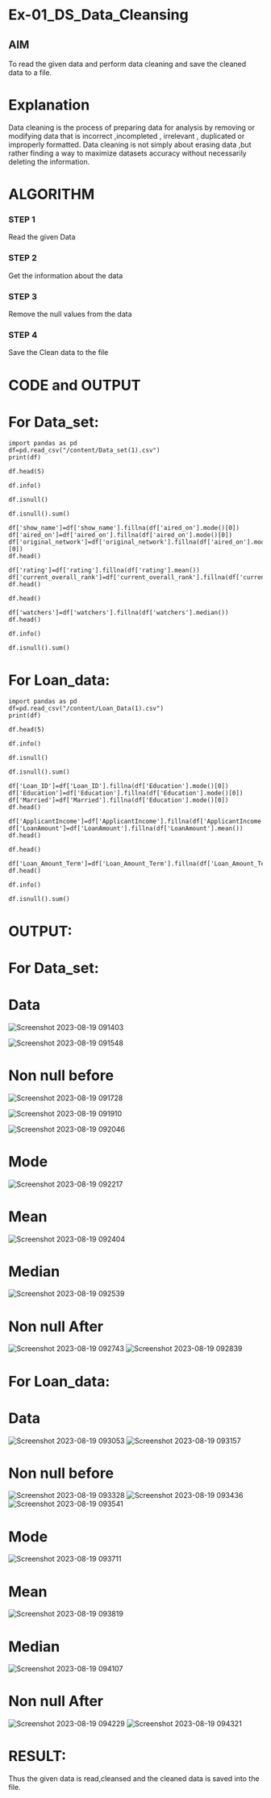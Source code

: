 # Ex-01_DS_Data_Cleansing


## AIM
To read the given data and perform data cleaning and save the cleaned data to a file. 

# Explanation
Data cleaning is the process of preparing data for analysis by removing or modifying data that is incorrect ,incompleted , irrelevant , duplicated or improperly formatted. 
Data cleaning is not simply about erasing data ,but rather finding a way to maximize datasets accuracy without necessarily deleting the information. 

# ALGORITHM
### STEP 1
Read the given Data
### STEP 2
Get the information about the data
### STEP 3
Remove the null values from the data
### STEP 4
Save the Clean data to the file

# CODE and OUTPUT
# For Data_set:
```
import pandas as pd
df=pd.read_csv("/content/Data_set(1).csv")
print(df)

df.head(5)

df.info()

df.isnull()

df.isnull().sum()

df['show_name']=df['show_name'].fillna(df['aired_on'].mode()[0])
df['aired_on']=df['aired_on'].fillna(df['aired_on'].mode()[0])
df['original_network']=df['original_network'].fillna(df['aired_on'].mode()[0])
df.head()

df['rating']=df['rating'].fillna(df['rating'].mean())
df['current_overall_rank']=df['current_overall_rank'].fillna(df['current_overall_rank'].mean())
df.head()

df.head()

df['watchers']=df['watchers'].fillna(df['watchers'].median())
df.head()

df.info()

df.isnull().sum()
```

# For Loan_data:
```
import pandas as pd
df=pd.read_csv("/content/Loan_Data(1).csv")
print(df)

df.head(5)

df.info()

df.isnull()

df.isnull().sum()

df['Loan_ID']=df['Loan_ID'].fillna(df['Education'].mode()[0])
df['Education']=df['Education'].fillna(df['Education'].mode()[0])
df['Married']=df['Married'].fillna(df['Education'].mode()[0])
df.head()

df['ApplicantIncome']=df['ApplicantIncome'].fillna(df['ApplicantIncome'].mean())
df['LoanAmount']=df['LoanAmount'].fillna(df['LoanAmount'].mean())
df.head()

df.head()

df['Loan_Amount_Term']=df['Loan_Amount_Term'].fillna(df['Loan_Amount_Term'].median())
df.head()

df.info()

df.isnull().sum()
```
# OUTPUT:
# For Data_set:
# Data
![Screenshot 2023-08-19 091403](https://github.com/vasundrasriravi/ODD2023-Datascience-Ex01/assets/119393983/86d1385c-b990-4354-acf8-b32b01bdf413)

![Screenshot 2023-08-19 091548](https://github.com/vasundrasriravi/ODD2023-Datascience-Ex01/assets/119393983/bcdaf428-9ab9-4b6c-84a0-f6dd0a4a68e2)

# Non null before
![Screenshot 2023-08-19 091728](https://github.com/vasundrasriravi/ODD2023-Datascience-Ex01/assets/119393983/f036454d-c4a3-4a74-9fbb-0638bb85ba2c)

![Screenshot 2023-08-19 091910](https://github.com/vasundrasriravi/ODD2023-Datascience-Ex01/assets/119393983/c958dc85-e26d-4619-b2d5-4752c0f5d1fa)

![Screenshot 2023-08-19 092046](https://github.com/vasundrasriravi/ODD2023-Datascience-Ex01/assets/119393983/b0d6bb9f-889e-410e-8db4-415b70c8d817)

# Mode
![Screenshot 2023-08-19 092217](https://github.com/vasundrasriravi/ODD2023-Datascience-Ex01/assets/119393983/8011a3d8-8949-44b9-b8e3-08280f972c10)

# Mean
![Screenshot 2023-08-19 092404](https://github.com/vasundrasriravi/ODD2023-Datascience-Ex01/assets/119393983/f2b2bd09-2965-4e39-908f-dbdad8686cd6)

# Median
![Screenshot 2023-08-19 092539](https://github.com/vasundrasriravi/ODD2023-Datascience-Ex01/assets/119393983/95b2764e-47d1-4fca-a834-b7e84a9318fd)

# Non null After
![Screenshot 2023-08-19 092743](https://github.com/vasundrasriravi/ODD2023-Datascience-Ex01/assets/119393983/897c0881-dcef-4adc-aa4a-6d23e9ddd23e)
![Screenshot 2023-08-19 092839](https://github.com/vasundrasriravi/ODD2023-Datascience-Ex01/assets/119393983/0917b064-2deb-4379-94cb-2f652ac3d36f)

# For Loan_data:
# Data
![Screenshot 2023-08-19 093053](https://github.com/vasundrasriravi/ODD2023-Datascience-Ex01/assets/119393983/159c5662-8c29-4489-af33-84097e77728f)
![Screenshot 2023-08-19 093157](https://github.com/vasundrasriravi/ODD2023-Datascience-Ex01/assets/119393983/29d78e75-f82b-4d53-a13f-25f46006ef9a)

# Non null before
![Screenshot 2023-08-19 093328](https://github.com/vasundrasriravi/ODD2023-Datascience-Ex01/assets/119393983/271f8009-d991-4772-acab-4c2779c83aeb)
![Screenshot 2023-08-19 093436](https://github.com/vasundrasriravi/ODD2023-Datascience-Ex01/assets/119393983/8b72df7a-4d41-4f19-85e0-8c825a9b24ad)
![Screenshot 2023-08-19 093541](https://github.com/vasundrasriravi/ODD2023-Datascience-Ex01/assets/119393983/0e06cf25-c217-4f40-945e-f27acd8300ad)

# Mode
![Screenshot 2023-08-19 093711](https://github.com/vasundrasriravi/ODD2023-Datascience-Ex01/assets/119393983/498724b6-f053-4e37-8811-8daef7d09e5a)

# Mean
![Screenshot 2023-08-19 093819](https://github.com/vasundrasriravi/ODD2023-Datascience-Ex01/assets/119393983/d48bd72a-3794-4c38-814a-24bd48ee0136)

# Median
![Screenshot 2023-08-19 094107](https://github.com/vasundrasriravi/ODD2023-Datascience-Ex01/assets/119393983/44760d52-dfcd-4f21-875d-a0f932645727)

# Non null After
![Screenshot 2023-08-19 094229](https://github.com/vasundrasriravi/ODD2023-Datascience-Ex01/assets/119393983/b85eb546-7a9c-4e71-8108-3fcbacea46cb)
![Screenshot 2023-08-19 094321](https://github.com/vasundrasriravi/ODD2023-Datascience-Ex01/assets/119393983/b9f5b69d-c82f-4f82-aaed-326496d51c8)

# RESULT:
Thus the given data is read,cleansed and the cleaned data is saved into the file.
